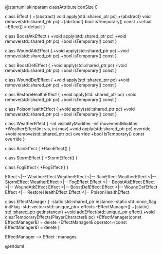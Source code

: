 @startuml
skinparam classAttributeIconSize 0

class Effect {
  +{abstract} void apply(std::shared_ptr<PlayerCharacter> pc)
  +{abstract} void remove(std::shared_ptr<PlayerCharacter> pc)
  +{abstract} bool isTemporary() const
  +virtual ~Effect() = default
}

class BoostAtkEffect {
  +void apply(std::shared_ptr<PlayerCharacter> pc)
  +void remove(std::shared_ptr<PlayerCharacter> pc)
  +bool isTemporary() const
}

class WoundAtkEffect {
  +void apply(std::shared_ptr<PlayerCharacter> pc)
  +void remove(std::shared_ptr<PlayerCharacter> pc)
  +bool isTemporary() const
}

class BoostDefEffect {
  +void apply(std::shared_ptr<PlayerCharacter> pc)
  +void remove(std::shared_ptr<PlayerCharacter> pc)
  +bool isTemporary() const
}

class WoundDefEffect {
  +void apply(std::shared_ptr<PlayerCharacter> pc)
  +void remove(std::shared_ptr<PlayerCharacter> pc)
  +bool isTemporary() const
}

class RestoreHealthEffect {
  +void apply(std::shared_ptr<PlayerCharacter> pc)
  +void remove(std::shared_ptr<PlayerCharacter> pc)
  +bool isTemporary() const
}

class PoisonHealthEffect {
  +void apply(std::shared_ptr<PlayerCharacter> pc)
  +void remove(std::shared_ptr<PlayerCharacter> pc)
  +bool isTemporary() const
}

class WeatherEffect {
  -int visibilityModifier
  -int movementModifier
  +WeatherEffect(int vis, int mov)
  +void apply(std::shared_ptr<PlayerCharacter> pc) override
  +void remove(std::shared_ptr<PlayerCharacter> pc) override
  +bool isTemporary() const override
}

class RainEffect {
  +RainEffect()
}

class StormEffect {
  +StormEffect()
}

class FogEffect {
  +FogEffect()
}

Effect <|-- WeatherEffect
WeatherEffect <|-- RainEffect
WeatherEffect <|-- StormEffect
WeatherEffect <|-- FogEffect
Effect <|-- BoostAtkEffect
Effect <|-- WoundAtkEffect
Effect <|-- BoostDefEffect
Effect <|-- WoundDefEffect
Effect <|-- RestoreHealthEffect
Effect <|-- PoisonHealthEffect

class EffectManager {
  -static std::shared_ptr<EffectManager> instance
  -static std::once_flag initFlag
  -std::vector<std::unique_ptr<Effect>> effects
  -EffectManager()
  +{static} std::shared_ptr<EffectManager> getInstance()
  +void addEffect(std::unique_ptr<Effect> effect)
  +void clearTemporaryEffects(PlayerCharacter& pc)
  +EffectManager(const EffectManager&) = delete
  +EffectManager& operator=(const EffectManager&) = delete
}

EffectManager --> Effect : manages


@enduml
